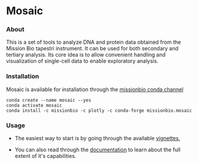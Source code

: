 # Mosaic

### About

This is a set of tools to analyze DNA and protein data obtained
from the Mission Bio tapestri instrument. It can be used for both secondary
and tertiary analysis. Its core idea is to allow convenient handling
and visualization of single-cell data to enable exploratory analysis.

### Installation

Mosaic is available for installation through the [missionbio conda channel](https://anaconda.org/missionbio)

```
conda create --name mosaic --yes
conda activate mosaic
conda install -c missionbio -c plotly -c conda-forge missionbio.mosaic
```

### Usage

- The easiest way to start is by going through the available [vignettes.](https://github.com/MissionBio/mosaic-vignettes)

- You can also read through the [documentation](https://missionbio.github.io/mosaic/) to learn
  about the full extent of it's capabilities.
